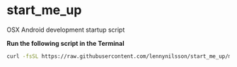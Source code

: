 # start_me_up
OSX Android development startup script

**Run the following script in the Terminal**
```bash
curl -fsSL https://raw.githubusercontent.com/lennynilsson/start_me_up/master/start_me_up.sh | bash
```
